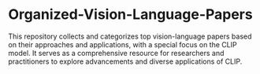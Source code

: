 # Organized-Vision-Language-Papers
This repository collects and categorizes top vision-language papers based on their approaches and applications, with a special focus on the CLIP model. It serves as a comprehensive resource for researchers and practitioners to explore advancements and diverse applications of CLIP.
